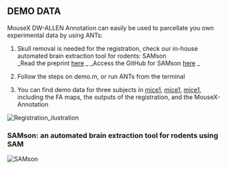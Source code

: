 ## DEMO DATA

MouseX DW-ALLEN Annotation can easily be used to parcellate you own experimental data by using ANTs:

1) Skull removal is needed for the registration, check our in-house automated brain extraction tool for rodents: SAMson  
_Read the preprint [here](https://doi.org/10.1101/2024.03.07.583982)  _
_Access the GitHub for SAMson [here](https://github.com/CanalsLab/SAMson)  _

2) Follow the steps on demo.m, or run ANTs from the terminal
3) You can find demo data for three subjects in [mice1](mice1), [mice1](mice1), [mice1](mice1), including the FA maps, the outputs of the registration, and the MouseX-Annotation

![Registration_ilustration](https://github.com/user-attachments/assets/21f49dd4-2b03-48f6-a125-f5059e36d239)



### SAMson: an automated brain extraction tool for rodents using SAM

![SAMson](https://github.com/user-attachments/assets/f13f45e6-b52b-476b-a97e-2f1a386643cb)

